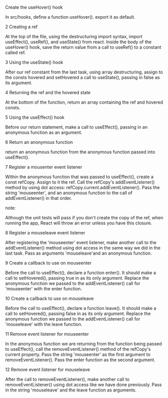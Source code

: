 Create the useHover() hook

In src/hooks, define a function useHover(). export it as default.

2
Creating a ref

At the top of the file, using the destructuring import syntax, import useEffect(), useRef(), and useState() from react. Inside the body of the useHover() hook, save the return value from a call to useRef() to a constant called ref.

3
Using the useState() hook

After our ref constant from the last task, using array destructuring, assign to the consts hovered and setHovered a call to useState(), passing in false as its argument.

4
Returning the ref and the hovered state

At the bottom of the function, return an array containing the ref and hovered consts.

5
Using the useEffect() hook

Before our return statement, make a call to useEffect(), passing in an anonymous function as an argument.

6
Return an anonymous function

return an anonymous function from the anonymous function passed into useEffect().

7
Register a mousenter event listener

Within the anonymous function that was passed to useEffect(), create a const refCopy. Assign to it the ref. Call the refCopy's addEventListener() method by using dot access: refCopy.current.addEventListener(). Pass the string 'mouseenter', and an anonymous function to the call of addEventListener() in that order.

note:

Although the unit tests will pass if you don't create the copy of the ref, when running the app, React will throw an error unless you have this closure.

8
Register a mouseleave event listener

After registering the 'mouseenter' event listener, make another call to the addEventListener() method using dot access in the same way we did in the last task. Pass as arguments 'mouseleave'and an anonymous function.

9
Create a callback to use on mouseenter

Before the call to useEffect(), declare a function enter(). It should make a call to setHovered(), passing true in as its only argument. Replace the anonymous function we passed to the addEventListener() call for 'mouseenter' with the enter function.

10
Create a callback to use on mouseleave

Before the call to useEffect(), declare a function leave(). It should make a call to setHovered(), passing false in as its only argument. Replace the anonymous function we passed to the addEventListener() call for 'mouseleave' with the leave function.

11
Remove event listener for mouseenter

In the anonymous function we are returning from the function being passed to useEffect(), call the removeEventListener() method of the refCopy's current property. Pass the string 'mouseenter' as the first argument to removeEventListener(). Pass the enter function as the second argument.

12
Remove event listener for mouseleave

After the call to removeEventListener(), make another call to removeEventListener() using dot access like we have done previously. Pass in the string 'mouseleave' and the leave function as arguments.
